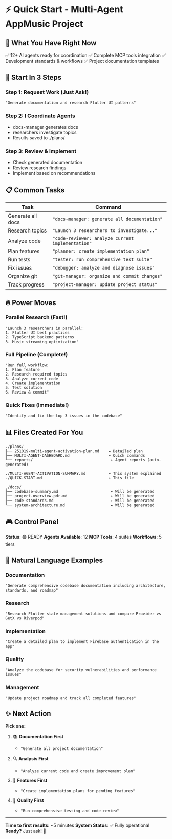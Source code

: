 # ⚡ Quick Start - Multi-Agent AppMusic Project

## 🎯 What You Have Right Now
✅ 12+ AI agents ready for coordination
✅ Complete MCP tools integration
✅ Development standards & workflows
✅ Project documentation templates

## 🚀 Start In 3 Steps

### Step 1: Request Work (Just Ask!)
```
"Generate documentation and research Flutter UI patterns"
```

### Step 2: I Coordinate Agents
- docs-manager generates docs
- researchers investigate topics
- Results saved to ./plans/

### Step 3: Review & Implement
- Check generated documentation
- Review research findings
- Implement based on recommendations

## 📋 Common Tasks

| Task | Command |
|------|---------|
| Generate all docs | `"docs-manager: generate all documentation"` |
| Research topics | `"Launch 3 researchers to investigate..."` |
| Analyze code | `"code-reviewer: analyze current implementation"` |
| Plan features | `"planner: create implementation plan"` |
| Run tests | `"tester: run comprehensive test suite"` |
| Fix issues | `"debugger: analyze and diagnose issues"` |
| Organize git | `"git-manager: organize and commit changes"` |
| Track progress | `"project-manager: update project status"` |

## 🔥 Power Moves

### Parallel Research (Fast!)
```
"Launch 3 researchers in parallel:
1. Flutter UI best practices
2. TypeScript backend patterns
3. Music streaming optimization"
```

### Full Pipeline (Complete!)
```
"Run full workflow:
1. Plan feature
2. Research required topics
3. Analyze current code
4. Create implementation
5. Test solution
6. Review & commit"
```

### Quick Fixes (Immediate!)
```
"Identify and fix the top 3 issues in the codebase"
```

## 📊 Files Created For You

```
./plans/
├── 251019-multi-agent-activation-plan.md    ← Detailed plan
├── MULTI-AGENT-DASHBOARD.md                 ← Quick commands
└── reports/                                  ← Agent reports (auto-generated)

./MULTI-AGENT-ACTIVATION-SUMMARY.md          ← This system explained
./QUICK-START.md                             ← This file

./docs/
├── codebase-summary.md                       ← Will be generated
├── project-overview-pdr.md                   ← Will be generated
├── code-standards.md                         ← Will be generated
└── system-architecture.md                    ← Will be generated
```

## 🎮 Control Panel

**Status**: 🟢 READY
**Agents Available**: 12
**MCP Tools**: 4 suites
**Workflows**: 5 tiers

## 💬 Natural Language Examples

### Documentation
```
"Generate comprehensive codebase documentation including architecture, standards, and roadmap"
```

### Research
```
"Research Flutter state management solutions and compare Provider vs GetX vs Riverpod"
```

### Implementation
```
"Create a detailed plan to implement Firebase authentication in the app"
```

### Quality
```
"Analyze the codebase for security vulnerabilities and performance issues"
```

### Management
```
"Update project roadmap and track all completed features"
```

## ✨ Next Action

**Pick one:**

1. 📚 **Documentation First**
   - `"Generate all project documentation"`

2. 🔍 **Analysis First**
   - `"Analyze current code and create improvement plan"`

3. 🚀 **Features First**
   - `"Create implementation plans for pending features"`

4. 🧪 **Quality First**
   - `"Run comprehensive testing and code review"`

---

**Time to first results**: ~5 minutes
**System Status**: ✅ Fully operational
**Ready?** Just ask! 🚀
